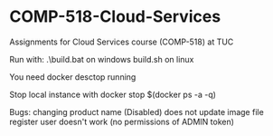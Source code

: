 # COMP-518-Cloud-Services
Assignments for Cloud Services course (COMP-518) at TUC

Run with: 
.\build.bat on windows
build.sh on linux

You need docker desctop running

Stop local instance with 
    docker stop $(docker ps -a -q)

Bugs:
    changing product name (Disabled) does not update image file
    register user doesn't work (no permissions of ADMIN token)
